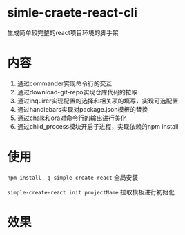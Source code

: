 # simle-craete-react-cli
生成简单较完整的react项目环境的脚手架

# 内容
1. 通过commander实现命令行的交互
2. 通过download-git-repo实现仓库代码的拉取
3. 通过inquirer实现配置的选择和相关项的填写，实现可选配置
4. 通过handlebars实现对package.json模板的替换
5. 通过chalk和ora对命令行的输出进行美化
6. 通过child_process模块开启子进程，实现依赖的npm install

# 使用
`npm install -g simple-create-react`  全局安装

`simple-create-react init projectName` 拉取模板进行初始化

# 效果
